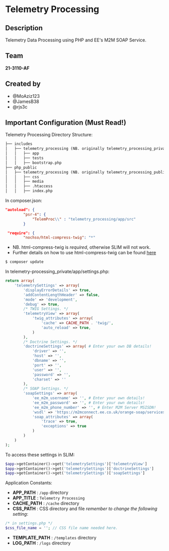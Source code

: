 # Telemetry Processing
## Description
Telemetry Data Processing using PHP and EE's M2M SOAP Service. 
## Team
**21-3110-AF**
## Created by
* @MoAziz123
* @JamesB38
* @rjs3c
## Important Configuration (Must Read!)
Telemetry Processing Directory Structure:
```markdown
├── includes
│   ├── telemetry_processing (NB. originally telemetry_processing_private)
│   │   ├── app
│   │   ├── tests
│   │   ├── bootstrap.php
├── php_public
│   ├── telemetry_processing (NB. originally telemetry_processing_public)
│   │   ├── css
│   │   ├── media
│   │   ├── .htaccess
│   │   ├── index.php
```
In composer.json:
```json
"autoload": {
        "psr-4": {
            "TelemProc\\" : "telemetry_processing/app/src"
        }
```
```json
 "require": {
        "nochso/html-compress-twig": "*"
```
* NB. html-compress-twig is *required*, otherwise SLIM will not work.
* Further details on how to use html-compress-twig can be found [here](https://github.com/nochso/html-compress-twig)
```bash
$ composer update
```
In telemetry-processing_private/app/settings.php:
```php
return array(
    'telemetrySettings' => array(
        'displayErrorDetails' => true,
        'addContentLengthHeader' => false,
        'mode' => 'development',
        'debug' => true,
        /* TWIG Settings. */
        'telemetryView' => array(
            'twig_attributes' => array(
                'cache' => CACHE_PATH . 'twig/',
                'auto_reload' => true,
            )
        ),
        /* Doctrine Settings. */
        'doctrineSettings' => array( # Enter your own DB details!
            'driver' => '',
            'host' => '',
            'dbname' => '',
            'port' => '',
            'user' => '',
            'password' => '',
            'charset' => ''
        ),
        /* SOAP Settings. */
        'soapSettings' => array(
            'ee_m2m_username' => '', # Enter your own details!
            'ee_m2m_password' => '', # Enter your own details!
            'ee_m2m_phone_number' => '', # Enter M2M Server MSISDN!
            'wsdl' => 'https://m2mconnect.ee.co.uk/orange-soap/services/MessageServiceByCountry?wsdl',
            'soap_attributes' => array(
                'trace' => true,
                'exceptions' => true
            )
        )
    )
);
```
To access these settings in SLIM:
```php
$app->getContainer()->get('telemetrySettings')['telemetryView']
$app->getContainer()->get('telemetrySettings')['doctrineSettings']
$app->getContainer()->get('telemetrySettings')['soapSettings']
```
Application Constants:
* **APP_PATH** : `/app` directory
* **APP_TITLE** : `Telemetry Processing`
* **CACHE_PATH** : `/cache` directory
* **CSS_PATH** : CSS directory and file
*remember to change the following setting*:
```php
/* in settings.php */
$css_file_name = ''; // CSS file name needed here.
```
* **TEMPLATE_PATH** : `/templates` directory
* **LOG_PATH** : `/logs` directory 
